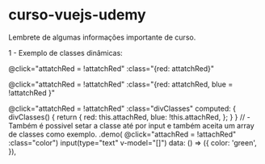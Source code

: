 # curso-vuejs-udemy
Lembrete de algumas informações importante de curso.

1 - Exemplo de classes dinâmicas:

@click="attatchRed = !attatchRed"
:class="{red: attatchRed}"

@click="attatchRed = !attatchRed"
:class="{red: attatchRed, blue = !attatchRed }"

@click="attatchRed = !attatchRed"
:class="divClasses"
  computed: {
    divClasses() {
      return {
        red: this.attachRed,
        blue: !this.attachRed,
      };
    }
  }
// - Também é possivel setar a classe até por input e também aceita um array de classes como exemplo.
.demo(
@click="attachRed = !attachRed"
:class="color")
input(type="text" v-model="[]")
  data: () => ({
    color: 'green',
  }),
